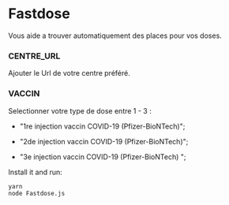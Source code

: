 # Fastdose

Vous aide a trouver automatiquement des places pour vos doses.

### CENTRE_URL

Ajouter le Url de votre centre préféré.

### VACCIN

Selectionner votre type de dose entre 1 - 3 :

- "1re injection vaccin COVID-19 (Pfizer-BioNTech)";

- "2de injection vaccin COVID-19 (Pfizer-BioNTech)";

- "3e injection vaccin COVID-19 (Pfizer-BioNTech) ";

Install it and run:

```bash
yarn
node Fastdose.js
```
